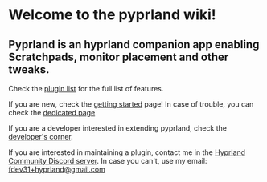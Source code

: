 # Welcome to the pyprland wiki!

## Pyprland is an hyprland companion app enabling Scratchpads, monitor placement and other tweaks.

Check the [plugin list](Plugins) for the full list of features.

If you are new, check the [getting started](Getting-started) page!
In case of trouble, you can check the [dedicated page](Troubleshooting)

If you are a developer interested in extending pyprland, check the [developer's corner](Development).

If you are interested in maintaining a plugin, contact me in the [Hyprland Community Discord server](https://discord.com/invite/zzWqvcKRMy).
In case you can't, use my email: fdev31+hyprland@gmail.com
